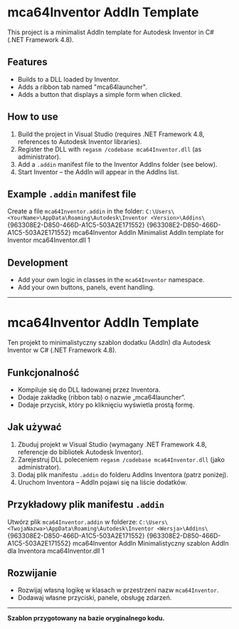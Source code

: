 # mca64Inventor AddIn Template

This project is a minimalist AddIn template for Autodesk Inventor in C# (.NET Framework 4.8).

## Features
- Builds to a DLL loaded by Inventor.
- Adds a ribbon tab named "mca64launcher".
- Adds a button that displays a simple form when clicked.

## How to use
1. Build the project in Visual Studio (requires .NET Framework 4.8, references to Autodesk Inventor libraries).
2. Register the DLL with `regasm /codebase mca64Inventor.dll` (as administrator).
3. Add a `.addin` manifest file to the Inventor AddIns folder (see below).
4. Start Inventor – the AddIn will appear in the AddIns list.

## Example `.addin` manifest file
Create a file `mca64Inventor.addin` in the folder:
`C:\Users\<YourName>\AppData\Roaming\Autodesk\Inventor <Version>\Addins\`
<AddIn>
  <ClassId>{963308E2-D850-466D-A1C5-503A2E171552}</ClassId>
  <ClientId>{963308E2-D850-466D-A1C5-503A2E171552}</ClientId>
  <DisplayName>mca64Inventor AddIn</DisplayName>
  <Description>Minimalist AddIn template for Inventor</Description>
  <Assembly>mca64Inventor.dll</Assembly>
  <LoadOnStartUp>1</LoadOnStartUp>
</AddIn>
## Development
- Add your own logic in classes in the `mca64Inventor` namespace.
- Add your own buttons, panels, event handling.

---

# mca64Inventor AddIn Template

Ten projekt to minimalistyczny szablon dodatku (AddIn) dla Autodesk Inventor w C# (.NET Framework 4.8).

## Funkcjonalność
- Kompiluje się do DLL ładowanej przez Inventora.
- Dodaje zakładkę (ribbon tab) o nazwie „mca64launcher”.
- Dodaje przycisk, który po kliknięciu wyświetla prostą formę.

## Jak używać
1. Zbuduj projekt w Visual Studio (wymagany .NET Framework 4.8, referencje do bibliotek Autodesk Inventor).
2. Zarejestruj DLL poleceniem `regasm /codebase mca64Inventor.dll` (jako administrator).
3. Dodaj plik manifestu `.addin` do folderu AddIns Inventora (patrz poniżej).
4. Uruchom Inventora – AddIn pojawi się na liście dodatków.

## Przykładowy plik manifestu `.addin`
Utwórz plik `mca64Inventor.addin` w folderze:
`C:\Users\<TwojaNazwa>\AppData\Roaming\Autodesk\Inventor <Wersja>\Addins\`
<AddIn>
  <ClassId>{963308E2-D850-466D-A1C5-503A2E171552}</ClassId>
  <ClientId>{963308E2-D850-466D-A1C5-503A2E171552}</ClientId>
  <DisplayName>mca64Inventor AddIn</DisplayName>
  <Description>Minimalistyczny szablon AddIn dla Inventora</Description>
  <Assembly>mca64Inventor.dll</Assembly>
  <LoadOnStartUp>1</LoadOnStartUp>
</AddIn>
## Rozwijanie
- Rozwijaj własną logikę w klasach w przestrzeni nazw `mca64Inventor`.
- Dodawaj własne przyciski, panele, obsługę zdarzeń.

---
**Szablon przygotowany na bazie oryginalnego kodu.**
